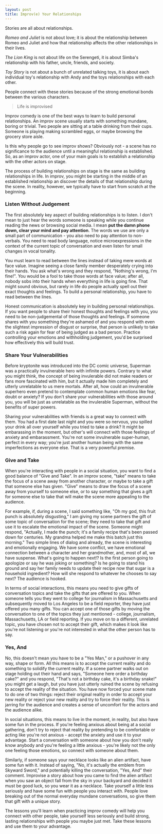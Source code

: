 ```yaml
---
layout: post
title: Improv(e) Your Relationships
---
```


Stories are all about relationships.

*Romeo and Juliet* is not about love; it is about the relationship between Romeo and Juliet and how that relationship affects the other relationships in their lives.

*The Lion King* is not about life on the Serengeti, it is about Simba's relationship with his father, uncle, friends, and society.

*Toy Story* is not about a bunch of unrelated talking toys, it is about each individual toy's relationship with Andy and the toys relationships with each other.

People connect with these stories because of the strong emotional bonds between the various characters.

> Life is improvised

Improv comedy is one of the best ways to learn to build personal relationships.  An improv scene usually starts with something mundane, boring or trivial.  Two people are sitting at a table drinking from their cups.  Someone is playing making scrambled eggs, or maybe browsing the grocery store aisle.

Is this why people go to see improv shows?  Obviously not - a scene has no significance to the audience until a meaningful relationship is established.  So, as an improv actor, one of your main goals is to establish a relationship with the other actors on stage.

The process of building relationships on stage is the same as building relationships in life.  In improv, you might be starting in the middle of an established relationship an discover the details of that relationship during the scene.  In reality, however, we typically have to start from scratch at the beginning.

### Listen Without Judgement

The first absolutely key aspect of building relationships is to listen.  I don't mean to just hear the words someone is speaking while you continue reading the news or browsing social media.  I mean **put the damn phone down, clear your mind and pay attention**.  The words we use are only a small part of communication - you also need to pay attention to non-verbals.  You need to read body language, notice microexpressions in the context of the current topic of conversation and even listen for small changes in vocal tonality.

You must learn to read between the lines instead of taking mere words at face value.  Imagine seeing a close family member desperately crying into their hands.  You ask what's wrong and they respond, "Nothing's wrong, I'm fine!".  You would be a fool to take those words at face value; after all, nobody sobs into their hands when everything in life is going fine.  That might sound obvious, but rarely in life do people actually spell out their exact thoughts and feelings.   To build a personal relationship, you have to read between the lines.

Honest communication is absolutely key in building personal relationships.  If you want people to share their honest thoughts and feelings with you, you need to be non-judgemental of those thoughts and feelings.  If someone shares with you something they're ashamed of and you respond with even the slightest impression of disgust or surprise, that person is unlikely to take such a risk again for fear of being judged as a bad person.  Practice controlling your emotions and withholding judgement, you'd be surprised how effectively this will build trust.

### Share Your Vulnerabilities

Before kryptonite was introduced into the DC comic universe, Superman was a practically invulnerable hero with infinite powers.  Contrary to what you might think, the concept of being invulerable did not make readers or fans more fascinated with him, but it actually made him completely and utterly unrelatable to us mere mortals.  After all, how could an invulnerable superhero even pretend to contemplate common human emotions like fear, doubt or anxiety?  If you don't share your vulnerabilities with those around you, you will be just as unrelatable as the invulerable Superman, without the benefits of super powers.

Sharing your vulnerabilities with friends is a great way to connect with them.  You had a first date last night and you were so nervous, you spilled your drink all over yourself while you tried to take a drink?  It might be embarassing in the moment, but other's will connect with those feelings of anxiety and embarassment.  You're not some invulnerable super-human, perfect in every way; you're just another human being with the same imperfections as everyone else.  That is a very powerful premise.

### Give and Take

When you're interacting with people in a social situation, you want to find a good balance of "Give and Take".  In an improv scene, "take" means to take the focus of a scene away from another character, or maybe to take a gift that someone else has given.  "Give" means to draw the focus of a scene away from yourself to someone else, or to say something that gives a gift for someone else to take that will make the scene more appealing to the audience.

For example, if, during a scene, I said something like, "Oh my god, this fruit punch is absolutely disgusting," I am giving my scene partners the gift of some topic of conversation for the scene; they need to take that gift and use it to escalate the emotional impact of the scene.  Someone might respond, "Actually, I made the punch; it's a family recipe that's been passed down for centuries.  My grandma helped me make this batch just this morning."  Two simple lines of dialog and already, the scene is interesting and emotionally engaging.  We have some conflict, we have emotional connection between a character and her grandmother, and, most of all, we have suspense.  What's going to happen next!?  Is the first person going to apologize or say he was joking or something?  Is he going to stand his ground and say her family needs to update their recipe now that sugar is a household ingredient?  How will she respond to whatever he chooses to say next?  The audience is hooked.

In terms of social interactions, this means you need to give gifts of conversation topics and take the gifts that are offered to you.  When someone tells you they went to college for journalism in Massachusetts and subsequently moved to Los Angeles to be a field reporter, they have just offered you many gifts.  You can accept one of those gifts by moving the conversation to one of the topics they just mentioned - college, journalism, Massachusetts, LA or field reporting.  If you move on to a different, unrelated topic, you have chosen not to accept their gift, which makes it look like you're not listening or you're not interested in what the other person has to say.

### Yes, And

No, this doesn't mean you have to be a "Yes Man," or a pushover in any way, shape or form.  All this means is to accept the current reality and do something to solidify the current reality.  If a scene partner walks out on stage holding out their hand and says, "Someone here order a birthday cake?" and you respond, "That's not a birthday cake, it's a birthday snake!" you might get a laugh, but you have just utterly ruined the scene by refusing to accept the reality of the situation.  You have now forced your scene mate to do one of two things: reject their original reality in order to accept your new reality or reject your new reality and try to force their reality.  This is jarring for the audience and creates a sense of uncomfort for the actors and the audience alike.

In social situations, this means to live in the moment, in reality, but also have some fun in the process.  If you're feeling anxious about being at a social gathering, don't try to reject that reality by pretending to be comfortable or acting like you're not anxious - accept the anxiety and use it to your advantage.  Start a conversation with someone about how you don't really know anybody and you're feeling a little anxious - you're likely not the only one feeling those emotions, so connect with someone about them.

Similarly, if someone says your necklace looks like an alien artifact, have some fun with it.  Instead of saying, "No, it's actually the emblem from Skyward Sword," and potentially killing the conversation, "Yes, And" their comment.  Improvise a story about how you came to find the alien artifact when you saw an object fall from the sky in your backyard and decided it must be good luck, so you wear it as a necklace.  Take yourself a little less seriously and have some fun with people you interact with.  People love breaking out of the normal everyday mundane conversations, so give them that gift with a unique story.

The lessons you'll learn when practicing improv comedy will help you connect with other people, take yourself less seriously and build strong, lasting relationships with people you maybe just met.  Take these lessons and use them to your advantage.
